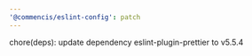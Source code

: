 ```yaml
---
'@commencis/eslint-config': patch
---
```


chore(deps): update dependency eslint-plugin-prettier to v5.5.4
